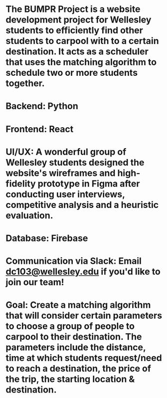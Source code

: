 # The BUMPR Project is a website development project for Wellesley students to efficiently find other students to carpool with to a certain destination. It acts as a scheduler that uses the matching algorithm to schedule two or more students together. 
# Backend: Python
# Frontend: React
# UI/UX: A wonderful group of Wellesley students designed the website's wireframes and high-fidelity prototype in Figma after conducting user interviews, competitive analysis and a heuristic evaluation.
# Database: Firebase
# Communication via Slack: Email dc103@wellesley.edu if you'd like to join our team!
# Goal: Create a matching algorithm that will consider certain parameters to choose a group of people to carpool to their destination. The parameters include the distance, time at which students request/need to reach a destination, the price of the trip, the starting location & destination. 
